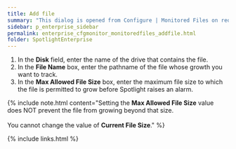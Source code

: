 ```yaml
---
title: Add file
summary: "This dialog is opened from Configure | Monitored Files on request to add a file to the list of tracked files or modify the configuration for a selected tracked file."
sidebar: p_enterprise_sidebar
permalink: enterprise_cfgmonitor_monitoredfiles_addfile.html
folder: SpotlightEnterprise
---
```



1. In the **Disk** field, enter the name of the drive that contains the file.
2. In the **File Name** box, enter the pathname of the file whose growth you want to track.
3. In the **Max Allowed File Size** box, enter the maximum file size to which the file is permitted to grow before Spotlight raises an alarm.

{% include note.html content="Setting the **Max Allowed File Size** value does NOT prevent the file from growing beyond that size.<br><br>You cannot change the value of **Current File Size**." %}



{% include links.html %}
